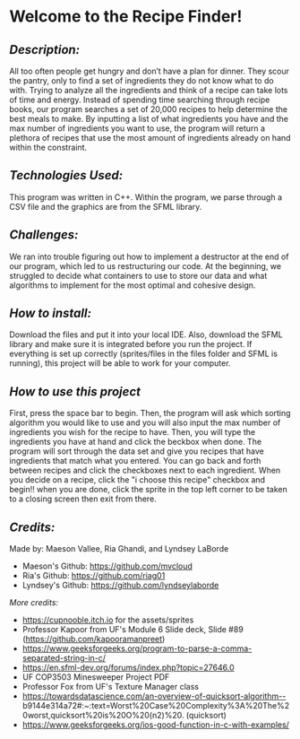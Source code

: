 # Welcome to the Recipe Finder!

## ***Description:***

All too often people get hungry and don’t have a plan for dinner. They scour the pantry, only to find a set of ingredients they do not know what to do with. Trying to analyze all the ingredients and think of a recipe can take lots of time and energy. Instead of spending time searching through recipe books, our program searches a set of 20,000 recipes to help determine the best meals to make.  By inputting a list of what ingredients you have and the max number of ingredients you want to use, the program will return a plethora of recipes that use the most amount of ingredients already on hand within the constraint.  


## ***Technologies Used:***

This program was written in C++. Within the program, we parse through a CSV file and the graphics are from the SFML library. 

## ***Challenges:***

We ran into trouble figuring out how to implement a destructor at the end of our program, which led to us restructuring our code. At the beginning, we struggled to decide what containers to use to store our data and what algorithms to implement for the most optimal and cohesive design.

## ***How to install:***

Download the files and put it into your local IDE. Also, download the SFML library and make sure it is integrated before you run the project. If everything is set up correctly (sprites/files in the files folder and SFML is running), this project will be able to work for your computer.

## ***How to use this project***

First, press the space bar to begin. Then, the program will ask which sorting algorithm you would like to use and you will also input the max number of ingredients you wish for the recipe to have. Then, you will type the ingredients you have at hand and click the beckbox when done. The program will sort through the data set and give you recipes that have ingredients that match what you entered. You can go back and forth between recipes and click the checkboxes next to each ingredient. When you decide on a recipe, click the "i choose this recipe" checkbox and begin!! when you are done, click the sprite in the top left corner to be taken to a closing screen then exit from there. 

## ***Credits:***


Made by: Maeson Vallee, Ria Ghandi, and Lyndsey LaBorde 
- Maeson's Github: https://github.com/mvcloud 
- Ria's Github: https://github.com/riag01
- Lyndsey's Github: https://github.com/lyndseylaborde

_More credits:_
- https://cupnooble.itch.io for the assets/sprites 
- Professor Kapoor from UF's Module 6 Slide deck, Slide #89 (https://github.com/kapooramanpreet)
- https://www.geeksforgeeks.org/program-to-parse-a-comma-separated-string-in-c/
- https://en.sfml-dev.org/forums/index.php?topic=27646.0
- UF COP3503 Minesweeper Project PDF
- Professor Fox from UF's Texture Manager class
- https://towardsdatascience.com/an-overview-of-quicksort-algorithm-- b9144e314a72#:~:text=Worst%20Case%20Complexity%3A%20The%20worst,quicksort%20is%20O%20(n2)%20.  (quicksort)
- https://www.geeksforgeeks.org/ios-good-function-in-c-with-examples/
